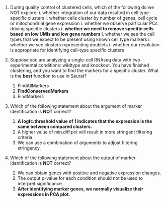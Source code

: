 1. During quality control of clustered cells, which of the following do we NOT explore:
    i. whether integration of our data resulted in cell type-specific clusters
    i. whether cells cluster by number of genes, cell cycle or mitochondrial gene expression
    i. whether we observe particular PCs driving specific clusters
    i. **whether we need to remove specific cells based on low UMIs and low gene numbers**
    i. whether we see the cell types that we expect to be present using known cell type markers
    i. whether we see clusters representing doublets
    i. whether our resolution is appropriate for identifying cell-type specific clusters


1. Suppose you are analyzing a single-cell RNAseq data with two experimental conditions: wildtype and knockout. You have finished clustering, and you want to find the markers for a specific cluster. What is the **best** function to use in Seurat?
    1. FindAllMarkers 
    1. **FindConservedMarkers**
    1. FindMarkers
    
2. Which of the following statement about the argument of marker identification is **NOT** correct?
    1. **A logfc.threshold value of 1 indicates that the expression is the same between compared clusters.**
    1. A higher value of min.diff.pct will result in more stringent filtering criteria.
    1. We can use a combination of arguments to adjust filtering stringency. 

3. Which of the following statement about the output of marker identification is **NOT** correct?
    1. We can obtain genes with positive and negative expression changes.
    1. The output p-value for each condition should not be used to interpret significance.
    1. **After identifying marker genes, we normally visualize their expressions in PCA plot.**
